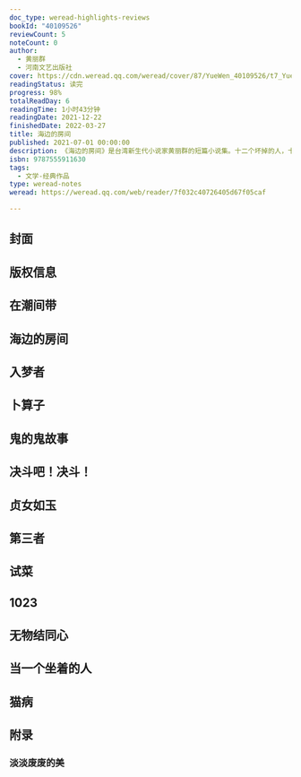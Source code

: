```yaml
---
doc_type: weread-highlights-reviews
bookId: "40109526"
reviewCount: 5
noteCount: 0
author:
  - 黄丽群
  - 河南文艺出版社
cover: https://cdn.weread.qq.com/weread/cover/87/YueWen_40109526/t7_YueWen_40109526.jpg
readingStatus: 读完
progress: 98%
totalReadDay: 6
readingTime: 1小时43分钟
readingDate: 2021-12-22
finishedDate: 2022-03-27
title: 海边的房间
published: 2021-07-01 00:00:00
description: 《海边的房间》是台湾新生代小说家黄丽群的短篇小说集。十二个坏掉的人，十二个令人倒吸一口凉气的好故事。小说家熬制典雅细密的汉语，精巧布局，将人间悲欢斩落整齐，写出一个城市畸爱者的幽冷世界：老公寓里的弃女和养父，乡间卜算师与患病的儿子，梦游的宅男，中年独居女人和三花猫……语言的俏皮与一个个意料之外被冻住的结尾，以及对平凡人事细致入微的体察，构成作品特有的文字张力。无常往往最平常，黄丽群的世情书写，温热冷艳，拨动平凡市井里的人心与天机，失意人的情欲与哀伤，我们日常的困顿与孤独。
isbn: 9787555911630
tags:
  - 文学-经典作品
type: weread-notes
weread: https://weread.qq.com/web/reader/7f032c40726405d67f05caf

---
```



## 封面

## 版权信息

## 在潮间带

## 海边的房间

## 入梦者

## 卜算子

## 鬼的鬼故事

## 决斗吧！决斗！

## 贞女如玉

## 第三者

## 试菜

## 1023

## 无物结同心

## 当一个坐着的人

## 猫病

## 附录

### 淡淡废废的美

